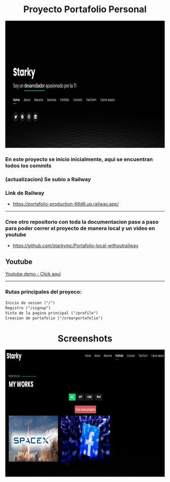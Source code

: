 <h1 align="center">Proyecto Portafolio Personal</h1>

<div align="center">
<img aling="center" width="900" height="400" src="index.png" />
</div>

### En este proyecto se inicio inicialmente, aqui se encuentran todos los commits
### (actualizacion) Se subio a Railway
### Link de Railway
   - https://portafolio-production-66d6.up.railway.app/
   
<hr>

### Cree otro repositorio con toda la documentacion paso a paso para poder correr el proyecto de manera local y un video en youtube
- https://github.com/starkymc/Portafolio-local-withoutrailway

## Youtube
[Youtube demo - Click aqui](https://www.youtube.com/watch?v=HJ986S9yxWo "link title")

<hr>


  
### Rutas principales del proyeco:
    Inicio de sesion ("/")
    Registro ("/signup")
    Vista de la pagina principal ("/profile")
    Creacion de portafolio ("/crearportafolio")
    

<h1 align="center">Screenshots</h1>

<div align="center">
<img aling="center" width="900" height="400" src="crear.png" />
</div>
